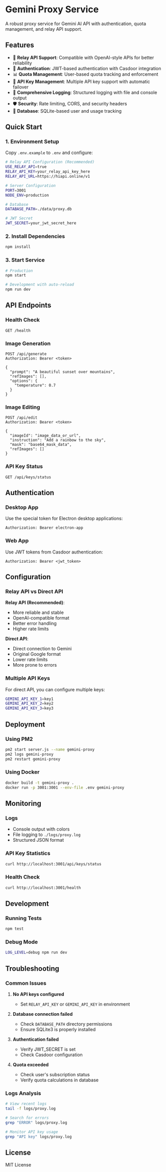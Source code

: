 # Gemini Proxy Service

A robust proxy service for Gemini AI API with authentication, quota management, and relay API support.

## Features

- 🔄 **Relay API Support**: Compatible with OpenAI-style APIs for better reliability
- 🔐 **Authentication**: JWT-based authentication with Casdoor integration
- 📊 **Quota Management**: User-based quota tracking and enforcement
- 🔑 **API Key Management**: Multiple API key support with automatic failover
- 📝 **Comprehensive Logging**: Structured logging with file and console output
- 🛡️ **Security**: Rate limiting, CORS, and security headers
- 💾 **Database**: SQLite-based user and usage tracking

## Quick Start

### 1. Environment Setup

Copy `.env.example` to `.env` and configure:

```bash
# Relay API Configuration (Recommended)
USE_RELAY_API=true
RELAY_API_KEY=your_relay_api_key_here
RELAY_API_URL=https://hiapi.online/v1

# Server Configuration
PORT=3001
NODE_ENV=production

# Database
DATABASE_PATH=./data/proxy.db

# JWT Secret
JWT_SECRET=your_jwt_secret_here
```

### 2. Install Dependencies

```bash
npm install
```

### 3. Start Service

```bash
# Production
npm start

# Development with auto-reload
npm run dev
```

## API Endpoints

### Health Check
```
GET /health
```

### Image Generation
```
POST /api/generate
Authorization: Bearer <token>

{
  "prompt": "A beautiful sunset over mountains",
  "refImages": [],
  "options": {
    "temperature": 0.7
  }
}
```

### Image Editing
```
POST /api/edit
Authorization: Bearer <token>

{
  "imageId": "image_data_or_url",
  "instruction": "Add a rainbow to the sky",
  "mask": "base64_mask_data",
  "refImages": []
}
```

### API Key Status
```
GET /api/keys/status
```

## Authentication

### Desktop App
Use the special token for Electron desktop applications:
```
Authorization: Bearer electron-app
```

### Web App
Use JWT tokens from Casdoor authentication:
```
Authorization: Bearer <jwt_token>
```

## Configuration

### Relay API vs Direct API

**Relay API (Recommended)**:
- More reliable and stable
- OpenAI-compatible format
- Better error handling
- Higher rate limits

**Direct API**:
- Direct connection to Gemini
- Original Google format
- Lower rate limits
- More prone to errors

### Multiple API Keys

For direct API, you can configure multiple keys:
```bash
GEMINI_API_KEY_1=key1
GEMINI_API_KEY_2=key2
GEMINI_API_KEY_3=key3
```

## Deployment

### Using PM2
```bash
pm2 start server.js --name gemini-proxy
pm2 logs gemini-proxy
pm2 restart gemini-proxy
```

### Using Docker
```bash
docker build -t gemini-proxy .
docker run -p 3001:3001 --env-file .env gemini-proxy
```

## Monitoring

### Logs
- Console output with colors
- File logging to `./logs/proxy.log`
- Structured JSON format

### API Key Statistics
```bash
curl http://localhost:3001/api/keys/status
```

### Health Check
```bash
curl http://localhost:3001/health
```

## Development

### Running Tests
```bash
npm test
```

### Debug Mode
```bash
LOG_LEVEL=debug npm run dev
```

## Troubleshooting

### Common Issues

1. **No API keys configured**
   - Set `RELAY_API_KEY` or `GEMINI_API_KEY` in environment

2. **Database connection failed**
   - Check `DATABASE_PATH` directory permissions
   - Ensure SQLite3 is properly installed

3. **Authentication failed**
   - Verify JWT_SECRET is set
   - Check Casdoor configuration

4. **Quota exceeded**
   - Check user's subscription status
   - Verify quota calculations in database

### Logs Analysis

```bash
# View recent logs
tail -f logs/proxy.log

# Search for errors
grep "ERROR" logs/proxy.log

# Monitor API key usage
grep "API key" logs/proxy.log
```

## License

MIT License
